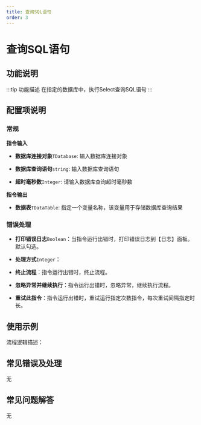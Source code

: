 ```yaml
---
title: 查询SQL语句
order: 3
---
```


# 查询SQL语句

## 功能说明

:::tip 功能描述
在指定的数据库中，执行Select查询SQL语句
:::

## 配置项说明

### 常规

**指令输入**

- **数据库连接对象**`TDatabase`: 输入数据库连接对象

- **数据库查询语句**`string`: 输入数据库查询语句

- **超时毫秒数**`Integer`: 请输入数据库查询超时毫秒数


**指令输出**

- **数据表**`TDataTable`: 指定一个变量名称，该变量用于存储数据库查询结果

### 错误处理

- **打印错误日志**`Boolean`：当指令运行出错时，打印错误日志到【日志】面板。默认勾选。

- **处理方式**`Integer`：

 - **终止流程**：指令运行出错时，终止流程。

 - **忽略异常并继续执行**：指令运行出错时，忽略异常，继续执行流程。

 - **重试此指令**：指令运行出错时，重试运行指定次数指令，每次重试间隔指定时长。

## 使用示例

流程逻辑描述：

## 常见错误及处理

无

## 常见问题解答

无

